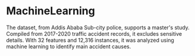 # MachineLearning
The dataset, from Addis Ababa Sub-city police, supports a master's study. Compiled from 2017-2020 traffic accident records, it excludes sensitive details. With 32 features and 12,316 instances, it was analyzed using machine learning to identify main accident causes.
